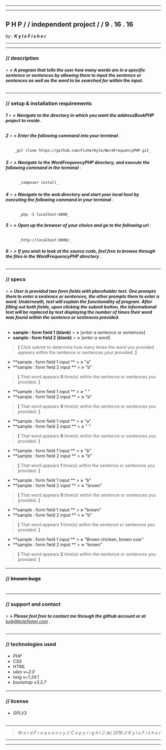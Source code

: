 ***
___
######
## **P H P** / / **independent project** / / **9** . **16** . **16**
 _by_ : _**K y l e   F i s h e r**_  
**********
***
### //  **description**
###### > **>** **A program that tells the user how many words are in a specific sentence or sentences by allowing them to input the sentence or sentences as well as the word to be searched for within the input.**
###
___

### // **setup & installation requirements**

###### **1** > **>** **Navigate to the directory in which you want the addressBookPHP project to reside .**
##
###### **2** > **>** **Enter the following command into your terminal** :
        _git clone https://github.com/FisherKyle/WordFrequencyPHP.git_
#####
######  **3** > **>** **Navigate to the WordFrequencyPHP directory, and execute the following command in the terminal** :
          _composer install_
#####
######  **4** > **>** **Navigate to the web directory and start your local host by executing the following command in your terminal** :
          _php -S localhost:8000_

######  **5** > **>** **Open up the browser of your choice and go to the following url** :
          _http://localhost:8000/_

######  **6** > **>**  **If you wish to look at the source code, feel free to browse through the files in the WordFrequencyPHP directory .**
###
___
### // **specs**

###### > **>** **User is provided two form fields with placeholder text. One prompts them to enter a sentence or sentences, the other prompts them to enter a word. Underneath, text will explain the functionality of program. After filling out both fields, upon clicking the submit button, the informational text will be replaced by text displaying the number of times their word was found within the sentence or sentences provided.**
###
*  **sample : form field 1 (blank)** > **>**  [_enter a sentence or sentences_]
*  **sample : form field 2 (blank)** > **>**  [_enter a word_]
>  **[** Click submit to determine how many times the word you provided appears within the sentence or sentences your provided.  **]**

*  **sample : form field 1 input ** > **>**  "a"
*  **sample : form field 2 input ** > **>**  "b"
>  **[** That word appears **0** time(s) within the sentence or sentences you provided. **]**

*  **sample : form field 1 input ** > **>**  " "
*  **sample : form field 2 input ** > **>**  "b"
>  **[** That word appears **0** time(s) within the sentence or sentences you provided. **]**

*  **sample : form field 1 input ** > **>**  "a"
*  **sample : form field 2 input ** > **>**  " "
>  **[** That word appears **0** time(s) within the sentence or sentences you provided. **]**

*  **sample : form field 1 input ** > **>**  "b"
*  **sample : form field 2 input ** > **>**  "b"
>  **[** That word appears **1** time(s) within the sentence or sentences you provided. **]**

*  **sample : form field 1 input ** > **>**  "b"
*  **sample : form field 2 input ** > **>**  "brown"
>  **[** That word appears **0** time(s) within the sentence or sentences you provided. **]**

*  **sample : form field 1 input ** > **>**  "brown"
*  **sample : form field 2 input ** > **>**  "b"
>  **[** That word appears **1** time(s) within the sentence or sentences you provided. **]**

*  **sample : form field 1 input ** > **>**  "Brown chicken, brown cow"
*  **sample : form field 2 input ** > **>**  "brown"
>  **[** That word appears **2** time(s) within the sentence or sentences you provided. **]**

####
___

### // ~~**known bugs**~~
#
___
### // **support and contact**
####
###### > **>** **Please feel free to contact me through the github account or at** *kyle@kylefisher.com* .
###
___
### // **technologies used**
####
*   _PHP_
*   _CSS_
*   _HTML_
*  _silex v~2.0_
*  _twig v~1.24.1_
*  _bootstrap v3.3.7_
####
___
### // **license**

* ###### _GPLV3_
####
___
> _W o r d F r e q u e n c y  // C o p y r i g h t  //  (**c**) 2016   //  K y l e   F i s h e r_


___
___

